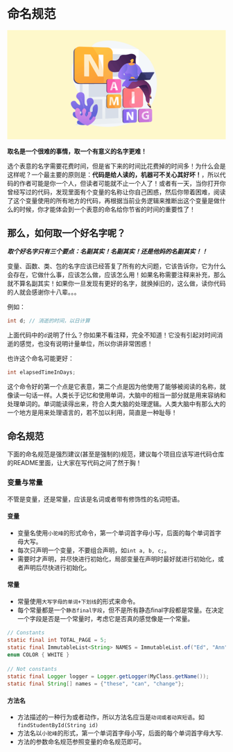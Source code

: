 # 命名规范

![naming](../../images/naming.webp)

**取名是一个很难的事情，取一个有意义的名字更难！**

选个表意的名字需要花费时间，但是省下来的时间比花费掉的时间多！为什么会是这样呢？一个最主要的原则是：**代码是给人读的，机器可不关心其好坏！**，所以代码的作者可能是你一个人，但读者可能就不止一个人了！或者有一天，当你打开你曾经写过的代码，发现里面有个变量的名称让你自己困惑，然后你带着困难，阅读了这个变量使用的所有地方的代码，再根据当前业务逻辑来推断出这个变量是做什么的时候，你才能体会到一个表意的命名给你节省的时间的重要性了！

## 那么，如何取一个好名字呢？

***取个好名字只有三个要点：名副其实！名副其实！还是他妈的名副其实！！***

变量、函数、类、包的名字应该已经答复了所有的大问题，它该告诉你，它为什么会存在，它做什么事，应该怎么做，应该怎么用！如果名称需要注释来补充，那么就不算名副其实！如果你一旦发现有更好的名字，就换掉旧的，这么做，读你代码的人就会感谢你十八辈。。。

例如：
```java
int d; // 消逝的时间，以日计算
```

上面代码中的`d`说明了什么？你如果不看注释，完全不知道！它没有引起对时间消逝的感觉，也没有说明计量单位，所以你讲非常困惑！

也许这个命名可能更好：

```java
int elapsedTimeInDays;
```

这个命令好的第一个点是它表意，第二个点是因为他使用了能够被阅读的名称，就像读一句话一样。人类长于记忆和使用单词，大脑中的相当一部分就是用来容纳和处理单词的。单词能读得出来，符合人类大脑的处理逻辑。人类大脑中有那么大的一个地方是用来处理语言的，若不加以利用，简直是一种耻辱！

## 命名规范

下面的命名规范是强烈建议(甚至是强制的)规范，建议每个项目应该写进代码仓库的README里面，让大家在写代码之间了然于胸！

### 变量与常量

不管是变量，还是常量，应该是名词或者带有修饰性的名词短语。

#### 变量
* 变量名使用`小驼峰`的形式命令，第一个单词首字母小写，后面的每个单词首字母大写。
* 每次只声明一个变量，不要组合声明，如`int a, b, c;`。
* 需要时才声明，并尽快进行初始化，局部变量在声明时最好就进行初始化，或者声明后尽快进行初始化。

#### 常量
* 常量使用`大写字母的单词+下划线`的形式来命令。
* 每个常量都是一个`静态final字段`，但不是所有静态final字段都是常量。在决定一个字段是否是一个常量时，考虑它是否真的感觉像是一个常量。
```java
// Constants
static final int TOTAL_PAGE = 5;
static final ImmutableList<String> NAMES = ImmutableList.of("Ed", "Ann");
enum COLOR { WHITE }

// Not constants
static final Logger logger = Logger.getLogger(MyClass.getName());
static final String[] names = {"these", "can", "change"};
```

#### 方法名
* 方法描述的一种行为或者动作，所以方法名应当是`动词或者动宾短语`。如`findStudentById(String id)`
* 方法名以`小驼峰`的形式，第一个单词首字母小写，后面的每个单词首字母大写.
* 方法的参数命名规范参照变量的命名规范即可。
